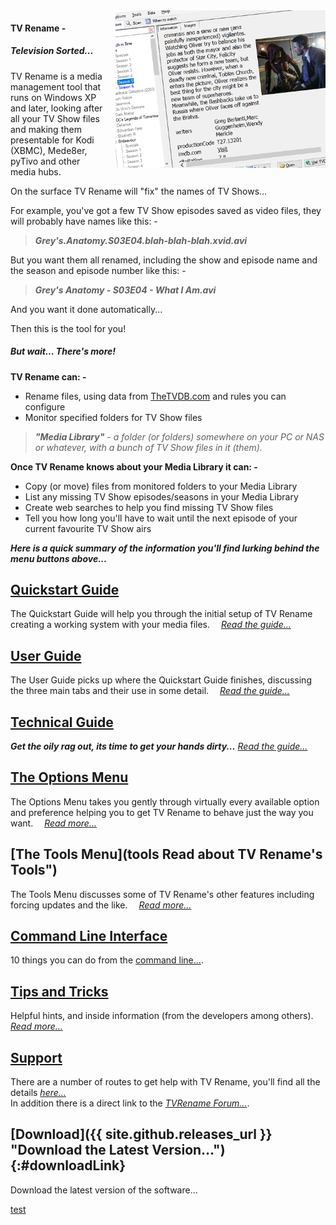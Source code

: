 <!-- Define the class="fade" slide show -->
<style>
	.fade { position: relative; height: 252px; width: 336px; float: right; margin: 0 0 20px 20px; }
	.fade > * { position: absolute; left: 0; top: 0; display: block; }
</style>

<script>
	$(function(){
		$('.fade > :gt(0)').hide();
		setInterval(function(){
			$('.fade > :first-child').fadeOut(3000).next().fadeIn(3000).end().appendTo('.fade');
		}, 9000);
	});
</script>
<!-- End slide show definition -->

<div class="fade">
	<img src="images/slides/001.png">
	<img src="images/slides/002.png">
	<img src="images/slides/003.png">
	<img src="images/slides/004.png">
	<img src="images/slides/005.png">
	<img src="images/slides/006.png">
	<img src="images/slides/007.png">
	<img src="images/slides/008.png">
	<img src="images/slides/009.png">
	<img src="images/slides/010.png">
	<img src="images/slides/011.png">
	<img src="images/slides/012.png">
	<img src="images/slides/013.png">
	<img src="images/slides/014.png">
	<img src="images/slides/015.png">
	<img src="images/slides/016.png">
	<img src="images/slides/017.png">
</div>

#### TV&nbsp;Rename -
##### Television Sorted...

TV Rename is a media management tool that runs on Windows XP and later, looking after all your TV Show files and making them presentable for Kodi (XBMC), Mede8er, pyTivo and other media hubs.

On the surface TV Rename will "fix" the names of TV Shows...

For example, you've got a few TV Show episodes saved as video files, they will probably have names like this: -

> _**Grey's.Anatomy.S03E04.blah-blah-blah.xvid.avi**_

But you want them all renamed, including the show and episode name and the season and episode number like this: -

> ***Grey's Anatomy - S03E04 - What I Am.avi***

And you want it done automatically...

Then this is the tool for you!

##### But wait... There's more!
**TV Rename can: -**
* Rename files, using data from [TheTVDB.com](http://thetvdb.com "Visit TheTVDB.com") and rules you can configure
* Monitor specified folders for TV Show files

> ***"Media Library"*** - *a folder (or folders) somewhere on your PC or NAS or whatever, with a bunch of TV Show files in it (them).*

**Once TV Rename knows about your Media Library it can: -**
* Copy (or move) files from monitored folders to your Media Library
* List any missing TV Show episodes/seasons in your Media Library
* Create web searches to help you find missing TV Show files
* Tell you how long you'll have to wait until the next episode of your current favourite TV Show airs

_**Here is a quick summary of the information you'll find lurking behind the menu buttons above...**_

## [Quickstart Guide](quickstart "Read The Quickstart Guide")
The Quickstart Guide will help you through the initial setup of TV Rename creating a working system with your media files.&emsp; *[Read the guide...](quickstart "Read The Quickstart Guide")*

## [User Guide](userguide "Read The User Guide")
The User Guide picks up where the Quickstart Guide finishes, discussing the three main tabs and their use in some detail.&emsp; *[Read the guide...](userguide "Read The User Guide")*

## [Technical Guide](technical "Read the Technical Guide")
***Get the oily rag out, its time to get your hands dirty...*** *[Read the guide...](technical "Read the guide")*

## [The Options Menu](options "Read about Options and Preferences")
The Options Menu takes you gently through virtually every available option and preference helping you to get TV Rename to behave just the way you want.&emsp; *[Read more...](options "TV Rename's Options and Preferences")* 

## [The Tools Menu](tools Read about TV Rename's Tools")
The Tools Menu discusses some of TV Rename's other features including forcing updates and the like.&emsp; *[Read more...](tools "TV Rename's Tools")* 

## [Command Line Interface](cmd-line "Read about using the CLI")
10 things you can do from the [command line...](cmd-line "Read about using the CLI").

## [Tips and Tricks](tips-tricks "Read Tips 'n' Tricks")
Helpful hints, and inside information (from the developers among others).&emsp; *[Read more...](tips-tricks "Read Tips and Tricks")*

## [Support](support "Read the Support Page")
There are a number of routes to get help with TV Rename, you'll find all the details *[here...](support " Read the Support Page")*<br />
In addition there is a direct link to the *[TVRename Forum...](https://groups.google.com/forum/#!forum/tvrename "Visit the TV Rename Forum")*.

## [Download]({{ site.github.releases_url }} "Download the Latest Version..."){:#downloadLink} 
Download the latest version of the software...

<script>
	$(function() {
		$.get('https://api.github.com/repos/TV-Rename/tvrename/releases/latest', function(data) {
			$('#downloadLink').attr('href', data.assets[0].browser_download_url);
		});
	});
</script>

[test](http://localhost:4000)
